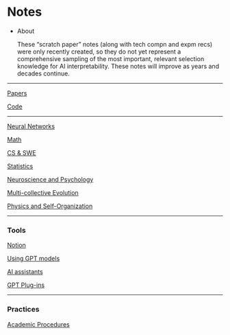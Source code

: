 # Notes

- About
    
    These “scratch paper” notes (along with tech compn and expm recs) were only recently created, so they do not yet represent a comprehensive sampling of the most important, relevant selection knowledge for AI interpretability. These notes will improve as years and decades continue.
    

---

[Papers](Notes%200c9ac6d4ec58411bb2d462ed854840c9/Papers%203fa55c25c0194ccd89e95feefb9e16bc.md) 

[Code](Notes%200c9ac6d4ec58411bb2d462ed854840c9/Code%20515029dddcdc4d268ad1b5b2298d2cd6.md)

---

[Neural Networks](Notes%200c9ac6d4ec58411bb2d462ed854840c9/Neural%20Networks%20e6abb23474464e098117dced189fb7bb.md) 

[Math](Notes%200c9ac6d4ec58411bb2d462ed854840c9/Math%2089624985ddb64f0c91c334b1ab5df1d0.md)

[CS & SWE](Notes%200c9ac6d4ec58411bb2d462ed854840c9/CS%20&%20SWE%20f7436b5aff924c04aa569007bb061038.md)

[Statistics](Notes%200c9ac6d4ec58411bb2d462ed854840c9/Statistics%20b8ae1bc4118548bd9773e62880d99844.md) 

[Neuroscience and Psychology](Notes%200c9ac6d4ec58411bb2d462ed854840c9/Neuroscience%20and%20Psychology%205dfd6e95a9a04fd5aad4e1a5b7c2fad5.md)

[Multi-collective Evolution](Notes%200c9ac6d4ec58411bb2d462ed854840c9/Multi-collective%20Evolution%20750732e35deb4d7d8308af407e656706.md)

[Physics and Self-Organization](Notes%200c9ac6d4ec58411bb2d462ed854840c9/Physics%20and%20Self-Organization%202122574052da4fb6b7b2206a702898d8.md)

---

### Tools

[Notion](Notes%200c9ac6d4ec58411bb2d462ed854840c9/Notion%2003b683dc0d694a6c863be959c6458bb7.md) 

[Using GPT models](Notes%200c9ac6d4ec58411bb2d462ed854840c9/Using%20GPT%20models%20927375e848ef4e22b160a9599f319af5.md) 

[AI assistants](Notes%200c9ac6d4ec58411bb2d462ed854840c9/AI%20assistants%20fe45c6ae02c843a4bfbbe95d951a6a3b.md)

[GPT Plug-ins](Notes%200c9ac6d4ec58411bb2d462ed854840c9/GPT%20Plug-ins%20f14353da2d2e4e4dbde3b528642ef3ab.md)

---

### Practices

[Academic Procedures](Notes%200c9ac6d4ec58411bb2d462ed854840c9/Academic%20Procedures%2014c7a5039f9a4d27b0d14730733553ed.md)